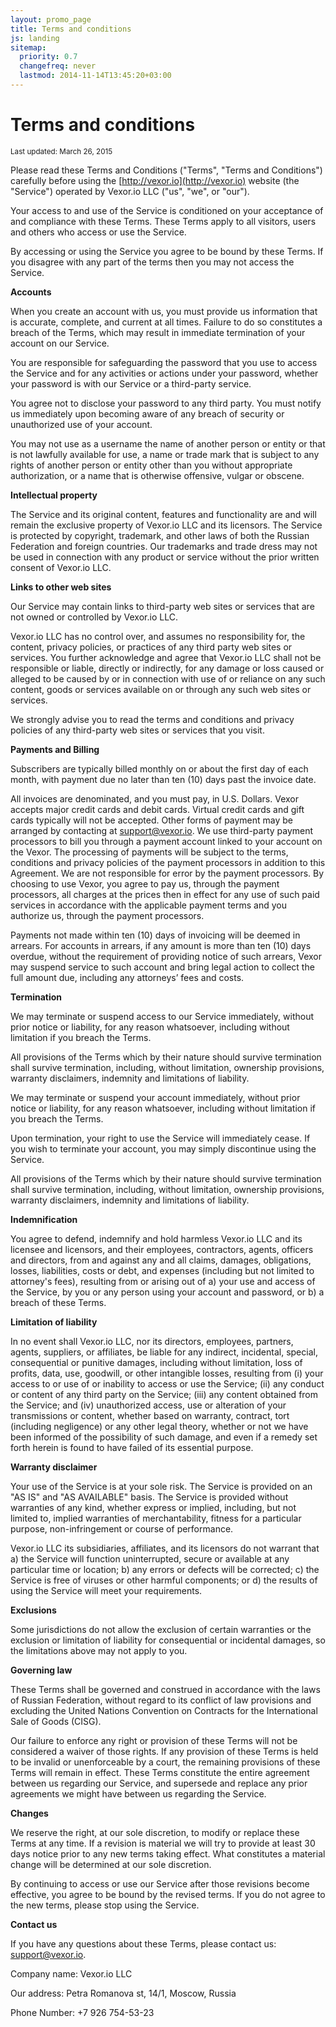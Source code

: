 ```yaml
---
layout: promo_page
title: Terms and conditions
js: landing
sitemap:
  priority: 0.7
  changefreq: never
  lastmod: 2014-11-14T13:45:20+03:00
---
```


Terms and conditions
====================

<small>Last updated: March 26, 2015</small>

Please read these Terms and Conditions ("Terms", "Terms and Conditions")
carefully before using the [http://vexor.io](http://vexor.io) website (the
"Service") operated by Vexor.io LLC ("us", "we", or "our").

Your access to and use of the Service is conditioned on your acceptance of and
compliance with these Terms. These Terms apply to all visitors, users and
others who access or use the Service.

By accessing or using the Service you agree to be bound by these Terms. If you
disagree with any part of the terms then you may not access the Service.

__Accounts__

When you create an account with us, you must provide us information that is
accurate, complete, and current at all times. Failure to do so constitutes a
breach of the Terms, which may result in immediate termination of your account
on our Service.

You are responsible for safeguarding the password that you use to access the
Service and for any activities or actions under your password, whether your
password is with our Service or a third-party service.

You agree not to disclose your password to any third party. You must notify us
immediately upon becoming aware of any breach of security or unauthorized use
of your account.

You may not use as a username the name of another person or entity or that is
not lawfully available for use, a name or trade mark that is subject to any
rights of another person or entity other than you without appropriate
authorization, or a name that is otherwise offensive, vulgar or obscene.

__Intellectual property__

The Service and its original content, features and functionality are and will
remain the exclusive property of Vexor.io LLC and its licensors. The Service is
protected by copyright, trademark, and other laws of both the Russian Federation
and foreign countries. Our trademarks and trade dress may not be used in
connection with any product or service without the prior written consent of
Vexor.io LLC.

__Links to other web sites__

Our Service may contain links to third-party web sites or services that are not
owned or controlled by Vexor.io LLC.

Vexor.io LLC has no control over, and assumes no responsibility for, the content,
privacy policies, or practices of any third party web sites or services. You
further acknowledge and agree that Vexor.io LLC shall not be responsible or
liable, directly or indirectly, for any damage or loss caused or alleged to be
caused by or in connection with use of or reliance on any such content, goods
or services available on or through any such web sites or services.

We strongly advise you to read the terms and conditions and privacy policies of
any third-party web sites or services that you visit.

__Payments and Billing__

Subscribers are typically billed monthly on or about the first day of each month, with payment due no later than ten (10) days past the invoice date.

All invoices are denominated, and you must pay, in U.S. Dollars. Vexor accepts major credit cards and debit cards. Virtual credit cards and gift cards typically will not be accepted. Other forms of payment may be arranged by contacting at [support@vexor.io](mailto:support@vexor.io). We use third-party payment processors to bill you through a payment account linked to your account on the Vexor. The processing of payments will be subject to the terms, conditions and privacy policies of the payment processors in addition to this Agreement. We are not responsible for error by the payment processors. By choosing to use Vexor, you agree to pay us, through the payment processors, all charges at the prices then in effect for any use of such paid services in accordance with the applicable payment terms and you authorize us, through the payment processors.

Payments not made within ten (10) days of invoicing will be deemed in arrears. For accounts in arrears, if any amount is more than ten (10) days overdue, without the requirement of providing notice of such arrears, Vexor may suspend service to such account and bring legal action to collect the full amount due, including any attorneys’ fees and costs.

__Termination__

We may terminate or suspend access to our Service immediately, without prior
notice or liability, for any reason whatsoever, including without limitation if
you breach the Terms.

All provisions of the Terms which by their nature should survive termination
shall survive termination, including, without limitation, ownership provisions,
warranty disclaimers, indemnity and limitations of liability.

We may terminate or suspend your account immediately, without prior notice or
liability, for any reason whatsoever, including without limitation if you
breach the Terms.

Upon termination, your right to use the Service will immediately cease. If you
wish to terminate your account, you may simply discontinue using the Service.

All provisions of the Terms which by their nature should survive termination
shall survive termination, including, without limitation, ownership provisions,
warranty disclaimers, indemnity and limitations of liability.

__Indemnification__

You agree to defend, indemnify and hold harmless Vexor.io LLC and its licensee
and licensors, and their employees, contractors, agents, officers and
directors, from and against any and all claims, damages, obligations, losses,
liabilities, costs or debt, and expenses (including but not limited to
attorney's fees), resulting from or arising out of a) your use and access of
the Service, by you or any person using your account and password, or b) a
breach of these Terms.

__Limitation of liability__

In no event shall Vexor.io LLC, nor its directors, employees, partners, agents,
suppliers, or affiliates, be liable for any indirect, incidental, special,
consequential or punitive damages, including without limitation, loss of
profits, data, use, goodwill, or other intangible losses, resulting from (i)
your access to or use of or inability to access or use the Service; (ii) any
conduct or content of any third party on the Service; (iii) any content
obtained from the Service; and (iv) unauthorized access, use or alteration of
your transmissions or content, whether based on warranty, contract, tort
(including negligence) or any other legal theory, whether or not we have been
informed of the possibility of such damage, and even if a remedy set forth
herein is found to have failed of its essential purpose.

__Warranty disclaimer__

Your use of the Service is at your sole risk. The Service is provided on an "AS
IS" and "AS AVAILABLE" basis. The Service is provided without warranties of any
kind, whether express or implied, including, but not limited to, implied
warranties of merchantability, fitness for a particular purpose,
non-infringement or course of performance.

Vexor.io LLC its subsidiaries, affiliates, and its licensors do not warrant that
a) the Service will function uninterrupted, secure or available at any
particular time or location; b) any errors or defects will be corrected; c) the
Service is free of viruses or other harmful components; or d) the results of
using the Service will meet your requirements.

__Exclusions__

Some jurisdictions do not allow the exclusion of certain warranties or the
exclusion or limitation of liability for consequential or incidental damages,
so the limitations above may not apply to you.

__Governing law__

These Terms shall be governed and construed in accordance with the laws of
Russian Federation, without regard to its conflict of law provisions and excluding
the United Nations Convention on Contracts for the International Sale of Goods
(CISG).

Our failure to enforce any right or provision of these Terms will not be
considered a waiver of those rights. If any provision of these Terms is held to
be invalid or unenforceable by a court, the remaining provisions of these Terms
will remain in effect. These Terms constitute the entire agreement between us
regarding our Service, and supersede and replace any prior agreements we might
have between us regarding the Service.

__Changes__

We reserve the right, at our sole discretion, to modify or replace these Terms
at any time. If a revision is material we will try to provide at least 30 days
notice prior to any new terms taking effect. What constitutes a material change
will be determined at our sole discretion.

By continuing to access or use our Service after those revisions become
effective, you agree to be bound by the revised terms. If you do not agree to
the new terms, please stop using the Service.

__Contact us__

If you have any questions about these Terms, please contact us: [support@vexor.io](mailto:support@vexor.io).

Company name: Vexor.io LLC

Our address: Petra Romanova st, 14/1, Moscow, Russia

Phone Number: +7 926 754-53-23
